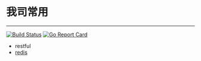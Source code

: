 # 我司常用
----------

[![Build Status](https://travis-ci.org/infoepoch/go-dev-common.svg?branch=master)](https://travis-ci.org/infoepoch/go-dev-common)
[![Go Report Card](https://goreportcard.com/badge/github.com/infoepoch/go-dev-common)](https://goreportcard.com/report/github.com/infoepoch/go-dev-common)

- restful
- [redis](/beego/utils) 
